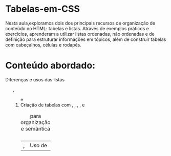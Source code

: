 # Tabelas-em-CSS

Nesta aula,exploramos dois dos principais recursos de organização de conteúdo no HTML: tabelas e listas. Através de exemplos práticos e exercícios, aprenderam a utilizar listas ordenadas, não ordenadas e de definição para estruturar informações em tópicos, além de construir tabelas com cabeçalhos, células e rodapés.

# Conteúdo abordado:

Diferenças e usos das listas <ul>, <ol> e <li>
Criação de tabelas com <table>, <tr>, <th>, <td>
Uso de <thead>, <tbody>, <tfoot> e <caption> para organização e semântica

